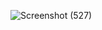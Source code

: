 ![Screenshot (527)](https://github.com/user-attachments/assets/782471d4-0946-4adf-8800-a41e45cbfe79)

